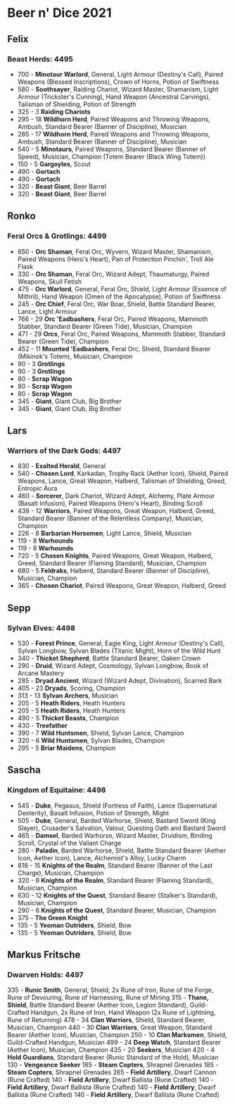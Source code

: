 # Beer n' Dice 2021

## Felix

### Beast Herds: 4495
- 700 - **Minotaur Warlord**, General, Light Armour (Destiny's Call), Paired Weapons (Blessed Inscriptions), Crown of Horns, Potion of Swiftness
- 580 - **Soothsayer**, Raiding Chariot, Wizard Master, Shamanism, Light Armour (Trickster's Cunning), Hand Weapon (Ancestral Carvings), Talisman of Shielding, Potion of Strength
- 325 - 3 **Raiding Chariots**
- 295 - 18 **Wildhorn Herd**, Paired Weapons and Throwing Weapons, Ambush, Standard Bearer (Banner of Discipline), Musician
- 285 - 17 **Wildhorn Herd**, Paired Weapons and Throwing Weapons, Ambush, Standard Bearer (Banner of Discipline), Musician
- 540 - 5 **Minotaurs**, Paired Weapons, Standard Bearer (Banner of Speed), Musician, Champion (Totem Bearer (Black Wing Totem))
- 150 - 5 **Gargoyles**, Scout
- 490 - **Gortach**
- 490 - **Gortach**
- 320 - **Beast Giant**, Beer Barrel
- 320 - **Beast Giant**, Beer Barrel

## Ronko

### Feral Orcs & Grotlings: 4499
- 650 - **Orc Shaman**, Feral Orc, Wyvern, Wizard Master, Shamanism, Paired Weapons (Hero's Heart), Pan of Protection Pinchin', Troll Ale Flask
- 330 - **Orc Shaman**, Feral Orc, Wizard Adept, Thaumaturgy, Paired Weapons, Skull Fetish
- 475 - **Orc Warlord**, General, Feral Orc, Shield, Light Armour (Essence of Mithril),  Hand Weapon (Omen of the Apocalypse), Potion of Swiftness
- 245 - **Orc Chief**, Feral Orc, War Boar, Shield, Battle Standard Bearer, Lance, Light Armour
- 766 - 29 **Orc 'Eadbashers**, Feral Orc, Paired Weapons, Mammoth Stabber, Standard Bearer (Green Tide), Musician, Champion
- 471 - 29 **Orcs**, Feral Orc, Paired Weapons, Mammoth Stabber, Standard Bearer (Green Tide), Champion
- 452 - 11 **Mounted 'Eadbashers**, Feral Orc, Shield, Standard Bearer (Mikinok's Totem), Musician, Champion
- 90 - 3 **Grotlings**
- 90 - 3 **Grotlings**
- 80 - **Scrap Wagon**
- 80 - **Scrap Wagon**
- 80 - **Scrap Wagon**
- 345 - **Giant**, Giant Club, Big Brother
- 345 - **Giant**, Giant Club, Big Brother

## Lars

### Warriors of the Dark Gods: 4497
- 830 - **Exalted Herald**, General
- 540 - **Chosen Lord**, Karkadan, Trophy Rack (Aether Icon), Shield, Paired Weapons, Lance, Great Weapon, Halberd, Talisman of Shielding, Greed, Entropic Aura
- 460 - **Sorcerer**, Dark Chariot, Wizard Adept, Alchemy, Plate Armour (Basalt Infusion), Paired Weapons (Hero's Heart), Binding Scroll
- 438 - 12 **Warriors**, Paired Weapons, Great Weapon, Halberd, Greed, Standard Bearer (Banner of the Relentless Company), Musician, Champion
- 226 - 8 **Barbarian Horsemen**, Light Lance, Shield, Musician
- 119 - 8 **Warhounds**
- 119 - 8 **Warhounds**
- 720 - 5 **Chosen Knights**, Paired Weapons, Great Weapon, Halberd, Greed, Standard Bearer (Flaming Standard), Musician, Champion
- 680 - 5 **Feldraks**, Halberd, Standard Bearer (Banner of Discipline), Musician, Champion
- 365 - **Chosen Chariot**, Paired Weapons, Great Weapon, Halberd, Greed

## Sepp

### Sylvan Elves: 4498
- 530 - **Forest Prince**, General, Eagle King, Light Armour (Destiny's Call), Sylvan Longbow, Sylvan Blades (Titanic Might), Horn of the Wild Hunt
- 340 - **Thicket Shepherd**, Battle Standard Bearer, Oaken Crown
- 290 - **Druid**, Wizard Adept, Cosmology, Sylvan Longbow, Book of Arcane Mastery
- 285 - **Dryad Ancient**, Wizard (Wizard Adept, Divination), Scarred Bark
- 405 - 23 **Dryads**, Scoring, Champion
- 313 - 13 **Sylvan Archers**, Musician
- 205 - 5 **Heath Riders**, Heath Hunters
- 205 - 5 **Heath Riders**, Heath Hunters
- 490 - 5 **Thicket Beasts**, Champion
- 430 - **Treefather**
- 390 - 7 **Wild Huntsmen**, Shield, Sylvan Lance, Champion
- 320 - 6 **Wild Huntsmen**, Sylvan Blades, Champion
- 295 - 5 **Briar Maidens**, Champion

## Sascha

### Kingdom of Equitaine: 4498
- 545 - **Duke**, Pegasus, Shield (Fortress of Faith), Lance (Supernatural Dexterity), Basalt Infusion, Potion of Strength, Might
- 505 - **Duke**, General, Barded Warhorse, Shield, Bastard Sword (King Slayer), Crusader's Salvation, Valour, Questing Oath and Bastard Sword
- 465 - **Damsel**, Barded Warhorse, Wizard Master, Druidism, Binding Scroll, Crystal of the Valiant Charge
- 280 - **Paladin**, Barded Warhorse, Shield, Battle Standard Bearer (Aether Icon, Aether Icon), Lance, Alchemist's Alloy, Lucky Charm
- 818 - 15 **Knights of the Realm**, Standard Bearer (Banner of the Last Charge), Musician, Champion
- 320 - 6 **Knights of the Realm**, Standard Bearer (Flaming Standard), Musician, Champion
- 630 - 12 **Knights of the Quest**, Standard Bearer (Stalker's Standard), Musician, Champion
- 290 - 6 **Knights of the Quest**, Standard Bearer, Musician, Champion
- 375 - **The Green Knight**
- 135 - 5 **Yeoman Outriders**, Shield, Bow
- 135 - 5 **Yeoman Outriders**, Shield, Bow

## Markus Fritsche

### Dwarven Holds: 4497 
335 - **Runic Smith**, General, Shield, 2x Rune of Iron, Rune of the Forge, Rune of Devouring, Rune of Harnessing, Rune of Mining
315 - **Thane, Shield**, Battle Standard Bearer (Aether Icon, Legion Standard), Guild-Crafted Handgun, 2x Rune of Iron,  Hand Weapon (2x Rune of Lightning, Rune of Returning)
478 - 34 **Clan Warriors**, Shield, Standard Bearer, Musician, Champion
440 - 30 **Clan Warriors**, Great Weapon, Standard Bearer (Aether Icon), Musician, Champion
250 - 10 **Clan Marksmen**, Shield, Guild-Crafted Handgun, Musician
499 - 24 **Deep Watch**, Standard Bearer (Aether Icon), Musician, Champion
435 - 20 **Seekers**, Musician
420 - 4 **Hold Guardians**, Standard Bearer (Runic Standard of the Hold), Musician
130 - **Vengeance Seeker**
185 - **Steam Copters**, Shrapnel Grenades
185 - **Steam Copters**, Shrapnel Grenades
265 - **Field Artillery**, Dwarf Cannon (Rune Crafted)
140 - **Field Artillery**, Dwarf Ballista (Rune Crafted)
140 - **Field Artillery**, Dwarf Ballista (Rune Crafted)
140 - **Field Artillery**, Dwarf Ballista (Rune Crafted)
140 - **Field Artillery**, Dwarf Ballista (Rune Crafted)